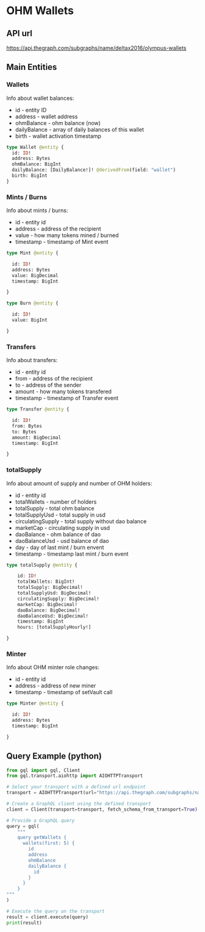  <h1>OHM Wallets</h1>

## API url

https://api.thegraph.com/subgraphs/name/deltax2016/olympus-wallets

## Main Entities

### Wallets

Info about wallet balances:
- id - entity ID
- address - wallet address
- ohmBalance - ohm balance (now)
- dailyBalance - array of daily balances of this wallet
- birth - wallet activation timestamp

```graphql
type Wallet @entity {
  id: ID!
  address: Bytes
  ohmBalance: BigInt
  dailyBalance: [DailyBalance!]! @derivedFrom(field: "wallet")
  birth: BigInt
}
```

### Mints / Burns

Info about mints / burns:
- id - entity id
- address - address of the recipient
- value - how many tokens mined / burned
- timestamp - timestamp of Mint event

```graphql
type Mint @entity {

  id: ID!
  address: Bytes
  value: BigDecimal
  timestamp: BigInt

}

type Burn @entity {

  id: ID!
  value: BigInt

}
```

### Transfers

Info about transfers:
- id - entity id
- from - address of the recipient
- to - address of the sender
- amount - how many tokens transfered
- timestamp - timestamp of Transfer event

```graphql
type Transfer @entity {

  id: ID!
  from: Bytes
  to: Bytes
  amount: BigDecimal
  timestamp: BigInt

}
```

### totalSupply

Info about amount of supply and number of OHM holders:
- id - entity id
- totalWallets - number of holders
- totalSupply - total ohm balance
- totalSupplyUsd - total supply in usd
- circulatingSupply - total supply without dao balance
- marketCap - circulating supply in usd
- daoBalance - ohm balance of dao
- daoBalanceUsd - usd balance of dao
- day - day of last mint / burn envent
- timestamp - timestamp last mint / burn event

```graphql
type totalSupply @entity {

	id: ID!
	totalWallets: BigInt!
	totalSupply: BigDecimal!
	totalSupplyUsd: BigDecimal!
	circulatingSupply: BigDecimal!
	marketCap: BigDecimal!
	daoBalance: BigDecimal!
	daoBalanceUsd: BigDecimal!
	timestamp: BigInt
	hours: [totalSupplyHourly!]

}

```

### Minter

Info about OHM minter role changes:
- id - entity id
- address - address of new miner 
- timestamp - timestamp of setVault call

```graphql
type Minter @entity {

  id: ID!
  address: Bytes
  timestamp: BigInt

}
```

## Query Example (python)

```python
from gql import gql, Client
from gql.transport.aiohttp import AIOHTTPTransport

# Select your transport with a defined url endpoint
transport = AIOHTTPTransport(url="https://api.thegraph.com/subgraphs/name/deltax2016/olympus-wallets")

# Create a GraphQL client using the defined transport
client = Client(transport=transport, fetch_schema_from_transport=True)

# Provide a GraphQL query
query = gql(
    """
    query getWallets {
      wallets(first: 5) {
	    id
	    address
	    ohmBalance
	    dailyBalance {
	      id
	    }
	  }
    }
"""
)

# Execute the query on the transport
result = client.execute(query)
print(result)
```


